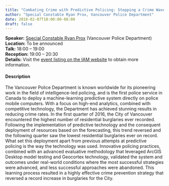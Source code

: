 ```yaml
---
title: "Combating Crime with Predictive Policing: Stopping a Crime Wave in its Tracks"
author: "Special Constable Ryan Prox, Vancouver Police Department"
date: 2018-02-07T18:00:00-08:00
draft: false
---
```


**Speaker:** [Special Constable Ryan Prox](http://www.math.ubc.ca/~wetton/temp/ProxBio.pdf) (Vancouver Police Department)
**Location:** To be announced  
**Talk:** 18:00 &ndash; 19:00  
**Reception:** 19:00 &ndash; 20:30  
**Details:** Visit the [event listing on the IAM website](http://www.iam.ubc.ca/combating-crime-predictive-policing-stopping-crime-wave-its-tracks) to obtain more information.

#### Description

The Vancouver Police Department is known worldwide for its pioneering work in
the field of intelligence-led policing, and is the first police service in
Canada to deploy a machine-learning predictive system directly on police mobile
computers. With a focus on high-end analytics, combined with competitive
technology, the Department has achieved stunning results in reducing crime
rates. In the first quarter of 2016, the City of Vancouver encountered the
highest number of residential burglaries ever recorded. Following the
implementation of predictive technology and the consequent deployment of
resources based on the forecasting, this trend reversed and the following
quarter saw the lowest residential burglaries ever on record. What set this
deployment apart from previous attempts at predictive policing is the way the
technology was used. Innovative policing practices, combined with an advanced
evaluative methodology that leveraged ArcGIS Desktop model testing and Geocortex
technology, validated the system and outcomes under real-world conditions where
the most successful strategies were advanced, and less successful approaches
were abandoned. This learning process resulted in a highly effective crime
prevention strategy that reversed a record increase in burglaries for the City.
